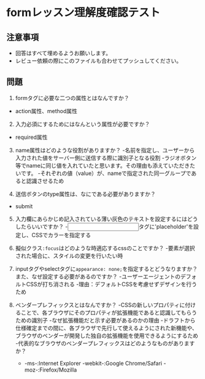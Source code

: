 # formレッスン理解度確認テスト

## 注意事項

- 回答はすべて埋めるようお願いします。
- レビュー依頼の際にこのファイルも合わせてプッシュしてください。

## 問題

1. formタグに必要な二つの属性とはなんですか？
  - action属性、method属性

2. 入力必須にするためにはなんという属性が必要ですか？
  - required属性

3. name属性はどのような役割がありますか？
  -名前を指定し、ユーザーから入力された値をサーバー側に送信する際に識別子となる役割
  -ラジオボタン等でnameに同じ値を入れていたと思います。その理由も添えていただきたいです。
    -それぞれの値（value）が、nameで指定された同一グループであると認識させるため

4. 送信ボタンのtype属性は、なにである必要がありますか？
  - submit

5. 入力欄にあらかじめ記入されている薄い灰色のテキストを設定するにはどうしたらいいですか？
  -<input>タグに'placeholder'を設定し、CSSでカラーを指定する

6. 擬似クラス`:focus`はどのような時適応するcssのことですか？
  -要素が選択された場合に、スタイルの変更を行いたい時

7. inputタグやselectタグに`appearance: none;`を指定するとどうなりますか？また、なぜ設定する必要があるのですか？
  -ユーザーエージェントのデフォルトCSSが打ち消される
  -理由：デフォルトCSSを考慮せずデザインを行うため

8. ベンダープレフィックスとはなんですか？
  -CSSの新しいプロパティに付けることで、各ブラウザにそのプロパティが拡張機能であると認識してもらうための識別子
  -なぜ拡張機能だと示す必要があるのかの理由
    -ドラフトから仕様確定までの間に、各ブラウザで先行して使えるようにされた新機能や、ブラウザのベンダーが開発した独自の拡張機能を使用できるようにするため
  -代表的なブラウザのベンダープレフィックスはどのようなものがありますか？
    - -ms-:Internet Explorer
      -webkit-:Google Chrome/Safari
      -moz-:Firefox/Mozilla
